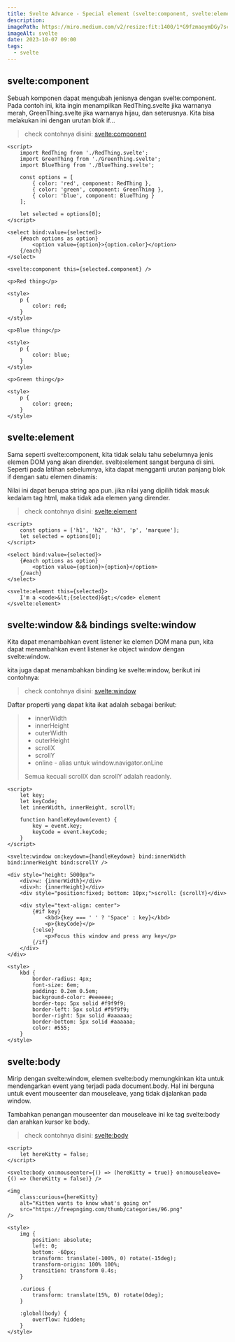 ```yaml
---
title: Svelte Advance - Special element (svelte:component, svelte:element, svelte:window, svelte:body)
description:
imagePath: https://miro.medium.com/v2/resize:fit:1400/1*G9fzmaoymDGy7scbkgpC7A.png
imageAlt: svelte
date: 2023-10-07 09:00
tags:
  - svelte
---
```


## svelte:component

Sebuah komponen dapat mengubah jenisnya dengan svelte:component. Pada contoh ini, kita ingin menampilkan RedThing.svelte jika warnanya merah, GreenThing.svelte jika warnanya hijau, dan seterusnya. Kita bisa melakukan ini dengan urutan blok if... <br>

<blockquote>
	check contohnya disini:
	<a href="https://svelte.dev/repl/2714c6d6108247488a46d22ea25b0eae?version=4.2.8" target="_blank">svelte:component</a>
</blockquote>

```svelte title="App.svelte"
<script>
	import RedThing from './RedThing.svelte';
	import GreenThing from './GreenThing.svelte';
	import BlueThing from './BlueThing.svelte';

	const options = [
		{ color: 'red', component: RedThing },
		{ color: 'green', component: GreenThing },
		{ color: 'blue', component: BlueThing }
	];

	let selected = options[0];
</script>

<select bind:value={selected}>
	{#each options as option}
		<option value={option}>{option.color}</option>
	{/each}
</select>

<svelte:component this={selected.component} />
```

```svelte title="RedThing.svelte"
<p>Red thing</p>

<style>
	p {
		color: red;
	}
</style>
```

```svelte title="BlueThing.svelte"
<p>Blue thing</p>

<style>
	p {
		color: blue;
	}
</style>
```

```svelte title="GreenThing.svelte"
<p>Green thing</p>

<style>
	p {
		color: green;
	}
</style>
```

## svelte:element

Sama seperti svelte:component, kita tidak selalu tahu sebelumnya jenis elemen DOM yang akan dirender. svelte:element sangat berguna di sini. Seperti pada latihan sebelumnya, kita dapat mengganti urutan panjang blok if dengan satu elemen dinamis: <br>

Nilai ini dapat berupa string apa pun. jika nilai yang dipilih tidak masuk kedalam tag html, maka tidak ada elemen yang dirender.

<blockquote>
	check contohnya disini:
	<a href="https://svelte.dev/repl/9ea35778dd17493ca8537bfe4b187019?version=4.2.8" target="_blank">svelte:element</a>
</blockquote>

```svelte title="App.svelte"
<script>
	const options = ['h1', 'h2', 'h3', 'p', 'marquee'];
	let selected = options[0];
</script>

<select bind:value={selected}>
	{#each options as option}
		<option value={option}>{option}</option>
	{/each}
</select>

<svelte:element this={selected}>
	I'm a <code>&lt;{selected}&gt;</code> element
</svelte:element>
```

## svelte:window && bindings svelte:window

Kita dapat menambahkan event listener ke elemen DOM mana pun, kita dapat menambahkan event listener ke object window dengan svelte:window.

kita juga dapat menambahkan binding ke svelte:window, berikut ini contohnya:

<blockquote>
	check contohnya disini:
	<a href="https://svelte.dev/repl/07afb90d630b40fe8223770de010240c?version=4.2.8" target="_blank">svelte:window</a>
</blockquote>

Daftar properti yang dapat kita ikat adalah sebagai berikut:

<blockquote>
<ul>
<li>innerWidth</li>
<li>innerHeight</li>
<li>outerWidth</li>
<li>outerHeight</li>
<li>scrollX</li>
<li>scrollY</li>
<li>online  - alias untuk window.navigator.onLine</li>
</ul>

Semua kecuali scrollX dan scrollY adalah readonly.

</blockquote>

```svelte title="svelte:window && bindings svelte:window"
<script>
	let key;
	let keyCode;
	let innerWidth, innerHeight, scrollY;

	function handleKeydown(event) {
		key = event.key;
		keyCode = event.keyCode;
	}
</script>

<svelte:window on:keydown={handleKeydown} bind:innerWidth bind:innerHeight bind:scrollY />

<div style="height: 5000px">
	<div>w: {innerWidth}</div>
	<div>h: {innerHeight}</div>
	<div style="position:fixed; bottom: 10px;">scroll: {scrollY}</div>

	<div style="text-align: center">
		{#if key}
			<kbd>{key === ' ' ? 'Space' : key}</kbd>
			<p>{keyCode}</p>
		{:else}
			<p>Focus this window and press any key</p>
		{/if}
	</div>
</div>

<style>
	kbd {
		border-radius: 4px;
		font-size: 6em;
		padding: 0.2em 0.5em;
		background-color: #eeeeee;
		border-top: 5px solid #f9f9f9;
		border-left: 5px solid #f9f9f9;
		border-right: 5px solid #aaaaaa;
		border-bottom: 5px solid #aaaaaa;
		color: #555;
	}
</style>
```

## svelte:body

Mirip dengan svelte:window, elemen svelte:body memungkinkan kita untuk mendengarkan event yang terjadi pada document.body. Hal ini berguna untuk event mouseenter dan mouseleave, yang tidak dijalankan pada window.

Tambahkan penangan mouseenter dan mouseleave ini ke tag svelte:body dan arahkan kursor ke body.

<blockquote>
	check contohnya disini:
	<a href="https://svelte.dev/repl/485da56a12a24d15828331875408a8fe?version=4.2.8" target="_blank">svelte:body</a>
</blockquote>

```svelte titl="App.svelte"
<script>
	let hereKitty = false;
</script>

<svelte:body on:mouseenter={() => (hereKitty = true)} on:mouseleave={() => (hereKitty = false)} />

<img
	class:curious={hereKitty}
	alt="Kitten wants to know what's going on"
	src="https://freepngimg.com/thumb/categories/96.png"
/>

<style>
	img {
		position: absolute;
		left: 0;
		bottom: -60px;
		transform: translate(-100%, 0) rotate(-15deg);
		transform-origin: 100% 100%;
		transition: transform 0.4s;
	}

	.curious {
		transform: translate(15%, 0) rotate(0deg);
	}

	:global(body) {
		overflow: hidden;
	}
</style>
```
